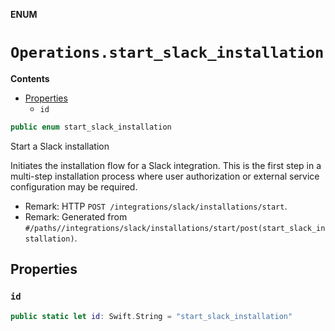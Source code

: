 **ENUM**

# `Operations.start_slack_installation`

**Contents**

- [Properties](#properties)
  - `id`

```swift
public enum start_slack_installation
```

Start a Slack installation

Initiates the installation flow for a Slack integration. This is the first step in a multi-step installation process where user authorization or external service configuration may be required.

- Remark: HTTP `POST /integrations/slack/installations/start`.
- Remark: Generated from `#/paths//integrations/slack/installations/start/post(start_slack_installation)`.

## Properties
### `id`

```swift
public static let id: Swift.String = "start_slack_installation"
```
